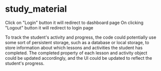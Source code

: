 # study_material

Click on "Login" button it will redirect to dashboard page 
On clicking "Logout" button it will redirect to login page

To track the student's activity and progress, the code could potentially use some sort of persistent storage, such as a database or local storage, to store information about which lessons and activities the student has completed. The completed property of each lesson and activity object could be updated accordingly, and the UI could be updated to reflect the student's progress.
